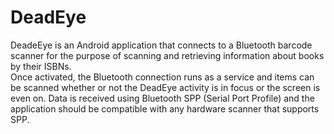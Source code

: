 # DeadEye

DeadeEye is an Android application that connects to a Bluetooth barcode scanner for the purpose of scanning and retrieving information about books by their ISBNs.  
Once activated, the Bluetooth connection runs as a service and items can be scanned whether or not the DeadEye activity is in focus or the screen is even on. Data is received using Bluetooth SPP (Serial Port Profile) and the application should be compatible with any hardware scanner that supports SPP.
